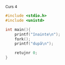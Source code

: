 <sub>Curs 4</sub>

```c
#include <stdio.h>
#include <unistd>

int main(){
	printf("înainte\n");
	fork();
	printf("după\n");

	retujnr 0;
}
```